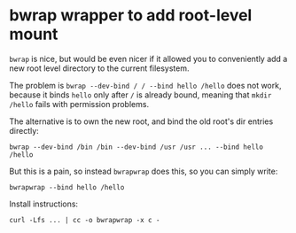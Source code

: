 # bwrap wrapper to add root-level mount

`bwrap` is nice, but would be even nicer if it allowed you to conveniently add
a new root level directory to the current filesystem.

The problem is `bwrap --dev-bind / / --bind hello /hello` does not work,
because it binds `hello` only after `/` is already bound, meaning that `mkdir
/hello` fails with permission problems.

The alternative is to own the new root, and bind the old root's dir entries directly:

```
bwrap --dev-bind /bin /bin --dev-bind /usr /usr ... --bind hello /hello
```

But this is a pain, so instead `bwrapwrap` does this, so you can simply write:

```
bwrapwrap --bind hello /hello
```

Install instructions:

```
curl -Lfs ... | cc -o bwrapwrap -x c -
```
